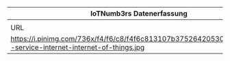 |IoTNumb3rs Datenerfassung|||||||||||
| ---- | ---- | ---- | ---- | ---- | ---- | ---- | ---- | ---- | ---- | ---- |
||||||||||||
|URL|home_url|filename|device_class|device_count|market_class|market_volume|prognosis_year|publication_year|authorship_class|Dropbox folder|
|https://i.pinimg.com/736x/f4/f6/c8/f4f6c813107b37526420530e29b8274c--service-internet-internet-of-things.jpg|https://www.pinterest.de/bluntiii/iot/|file7_f4f6c813107b37526420530e29b8274c--service-internet-internet-of-things.jpg|||IoT´s cost/day|14618||2014|company|MariaMarg/20181122-1500|
